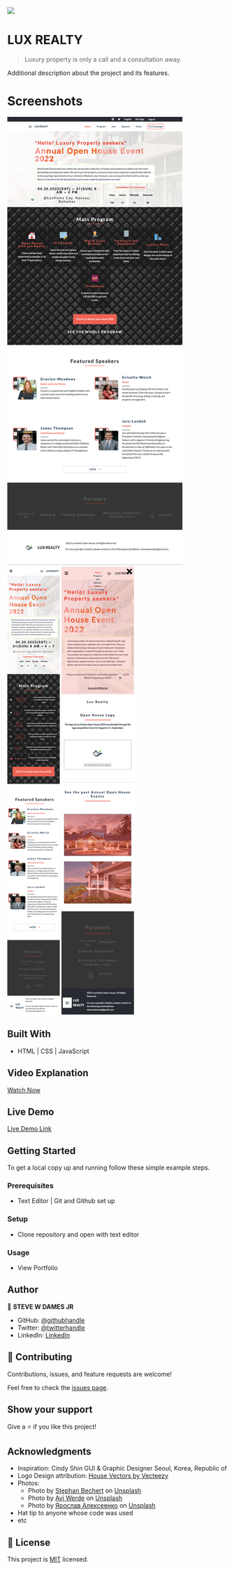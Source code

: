![](https://img.shields.io/badge/Microverse-blueviolet)

# LUX REALTY

> Luxury property is only a call and a consultation away.


Additional description about the project and its features.

# Screenshots
![DESKTOP VIEW](./images/LUX-REALTY.png)
![MOBILE VIEW](./images/LUX-REALTY-MOBILE.png)
![DROP DOWN MENU MOBILE VIEW](./images/LUX-DROP-MENU-MOBILE.png)


## Built With

- HTML | CSS | JavaScript

## Video Explanation

[Watch Now](https://www.loom.com/share/12f50a8ab8774f1ab369794c0e02ee95)

## Live Demo

[Live Demo Link](https://stevewdamesjr.github.io/html-css-js-capstone/)


## Getting Started


To get a local copy up and running follow these simple example steps.

### Prerequisites
- Text Editor | Git and Github set up

### Setup
- Clone repository and open with text editor

### Usage
- View Portfolio 


## Author

👤 **STEVE W DAMES JR**

- GitHub: [@githubhandle](https://github.com/steveWDamesJr)
- Twitter: [@twitterhandle](https://twitter.com/Steve88312331)
- LinkedIn: [LinkedIn](https://www.linkedin.com/in/steve-w-dames-jr/)


## 🤝 Contributing

Contributions, issues, and feature requests are welcome!

Feel free to check the [issues page](../../issues/).

## Show your support

Give a ⭐️ if you like this project!

## Acknowledgments

- Inspiration: 
  Cindy Shin
  GUI & Graphic Designer
  Seoul, Korea, Republic of
- Logo Design attribution:
  <a href="https://www.vecteezy.com/free-vector/house">House Vectors by Vecteezy</a>
- Photos:
  - Photo by <a href="https://unsplash.com/@steve4c?utm_source=unsplash&utm_medium=referral&utm_content=creditCopyText">Stephan Bechert</a> on <a href="https://unsplash.com/s/photos/luxury-real-estate?utm_source=unsplash&utm_medium=referral&utm_content=creditCopyText">Unsplash</a>
  - Photo by <a href="https://unsplash.com/@pho_2_graph?utm_source=unsplash&utm_medium=referral&utm_content=creditCopyText">Avi Werde</a> on <a href="https://unsplash.com/s/photos/luxury-real-estate?utm_source=unsplash&utm_medium=referral&utm_content=creditCopyText">Unsplash</a>
  - Photo by <a href="https://unsplash.com/@webaliser?utm_source=unsplash&utm_medium=referral&utm_content=creditCopyText">Ярослав Алексеенко</a> on <a href="https://unsplash.com/s/photos/luxury-real-estate?utm_source=unsplash&utm_medium=referral&utm_content=creditCopyText">Unsplash</a>
- Hat tip to anyone whose code was used
- etc

## 📝 License

This project is [MIT](./MIT.md) licensed.
